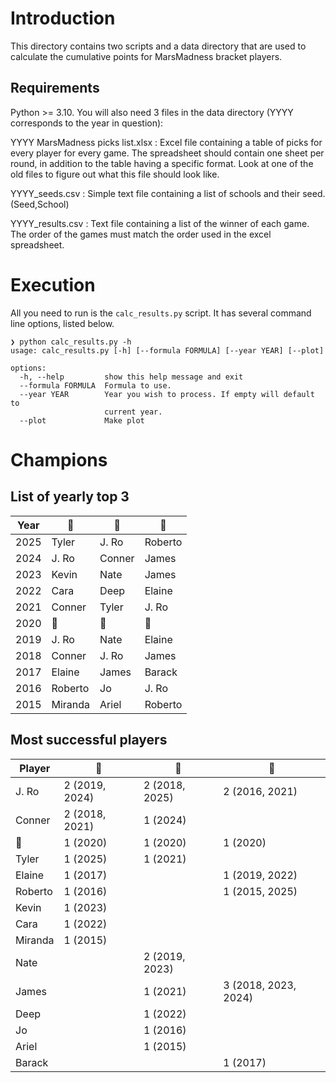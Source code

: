 # Introduction

This directory contains two scripts and a data directory that are used to 
calculate the cumulative points for MarsMadness bracket players. 

## Requirements

Python >= 3.10. You will also need 3 files in the data directory (YYYY corresponds
to the year in question):

YYYY MarsMadness picks list.xlsx
: Excel file containing a table of picks for every player for every game. The spreadsheet should contain one sheet per round, in addition to the table having a specific format. Look at one of the old files to figure out what this file should look like. 

YYYY_seeds.csv
: Simple text file containing a list of schools and their seed. (Seed,School)

YYYY_results.csv
: Text file containing a list of the winner of each game. The order of the games must match the order used in the excel spreadsheet. 


# Execution

All you need to run is the `calc_results.py` script. It has several command line
options, listed below.  

```
❯ python calc_results.py -h
usage: calc_results.py [-h] [--formula FORMULA] [--year YEAR] [--plot]

options:
  -h, --help         show this help message and exit
  --formula FORMULA  Formula to use.
  --year YEAR        Year you wish to process. If empty will default to
                     current year.
  --plot             Make plot
```

# Champions

## List of yearly top 3 

| Year | 🏅 | 🥈 | 🥉 |
| ---- | -- | -- | -- |
| 2025 | Tyler | J. Ro | Roberto |
| 2024 | J. Ro | Conner | James |
| 2023 | Kevin | Nate | James |
| 2022 | Cara | Deep | Elaine |
| 2021 | Conner | Tyler | J. Ro |
| 2020 | 🦠 | 🦠 | 🦠 |
| 2019 | J. Ro | Nate | Elaine |
| 2018 | Conner | J. Ro | James |
| 2017 | Elaine | James | Barack |
| 2016 | Roberto | Jo | J. Ro |
| 2015 | Miranda | Ariel | Roberto |

## Most successful players 

| Player | 🏅 | 🥈 | 🥉 |
| ---- | -- | -- | -- |
| J. Ro    | 2 (2019, 2024) | 2 (2018, 2025) | 2 (2016, 2021)       |
| Conner   | 2 (2018, 2021) | 1 (2024)       |                      |
| 🦠       | 1 (2020)       | 1 (2020)       | 1 (2020)             |
| Tyler    | 1 (2025)       | 1 (2021)       |                      |
| Elaine   | 1 (2017)       |                | 1 (2019, 2022)       |
| Roberto  | 1 (2016)       |                | 1 (2015, 2025)       |
| Kevin    | 1 (2023)       |                |                      |
| Cara     | 1 (2022)       |                |                      |
| Miranda  | 1 (2015)       |                |                      |
| Nate     |                | 2 (2019, 2023) |                      |
| James    |                | 1 (2021)       | 3 (2018, 2023, 2024) |
| Deep     |                | 1 (2022)       |                      |
| Jo       |                | 1 (2016)       |                      |
| Ariel    |                | 1 (2015)       |                      |
| Barack   |                |                | 1 (2017)             |
